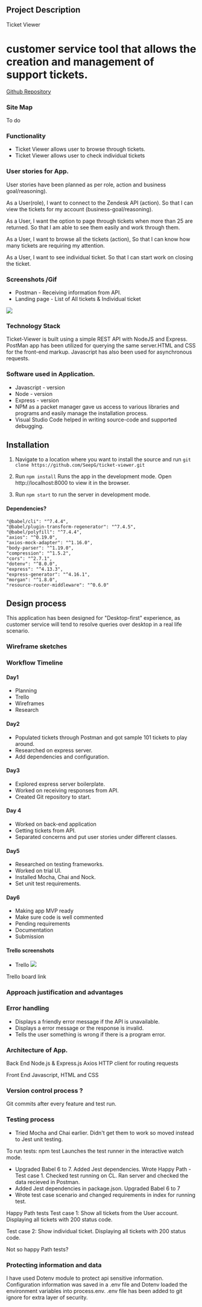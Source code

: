 
## Project Description

Ticket Viewer
# customer service tool that allows the creation and management of support tickets.

[Github Repository](https://github.com/SeepG/ticket-viewer)

### Site Map
<!-- ![](./docs/sitemap.png) --> To do

### Functionality
- Ticket Viewer allows user to browse through tickets.
- Ticket Viewer allows user to check individual tickets 

### User stories for App.

User stories have been planned as per role, action and business goal/reasoning).

As a User(role),
I want to connect to the Zendesk API (action).
So that I can view the tickets for my account (business-goal/reasoning).

As a User,
I want the option to page through tickets when more than 25 are returned.
So that I am able to see them easily and work through them.

As a User, 
I want to browse all the tickets (action),
So that I can know how many tickets are requiring my attention.

As a User,
I want to see individual ticket.
So that I can start work on closing the ticket.

### Screenshots /Gif

- Postman - Receiving information from API.
- Landing page - List of All tickets & Individual ticket

![](./docs/landing-page1.png)

### Technology Stack

Ticket-Viewer is built using a simple REST API with NodeJS and Express. PostMan app has been utilized for querying the same server.HTML and CSS for the front-end markup. Javascript has also been used for asynchronous requests. 

### Software used in Application.

* Javascript - version
* Node - version
* Express - version
* NPM as a packet manager gave us access to various libraries and programs and easily manage the installation process.
* Visual Studio Code helped in writing source-code and supported debugging.

## Installation

1. Navigate to a location where you want to install the source and run `git clone https://github.com/SeepG/ticket-viewer.git`

2. Run `npm install`
Runs the app in the development mode.
Open http://localhost:8000 to view it in the browser.

3. Run `npm start` to run the server in development mode.

#### Dependencies?
    "@babel/cli": "^7.4.4",
    "@babel/plugin-transform-regenerator": "^7.4.5",
    "@babel/polyfill": "^7.4.4",
    "axios": "^0.19.0",
    "axios-mock-adapter": "^1.16.0",
    "body-parser": "^1.19.0",
    "compression": "^1.5.2",
    "cors": "^2.7.1",
    "dotenv": "^8.0.0",
    "express": "^4.13.3",
    "express-generator": "^4.16.1",
    "morgan": "^1.8.0",
    "resource-router-middleware": "^0.6.0"

## Design process
This application has been designed for "Desktop-first" experience, as customer service will tend to resolve queries over desktop in a real life scenario.

### Wireframe sketches

### Workflow Timeline 

#### Day1
- Planning
- Trello
- Wireframes
- Research

#### Day2
- Populated tickets through Postman and got sample 101 tickets to play around.  
- Researched on express server.
- Add dependencies and configuration.

#### Day3
- Explored express server boilerplate.
- Worked on receiving responses from API.
- Created Git repository to start.

#### Day 4
- Worked on back-end application
- Getting tickets from API.
- Separated concerns and put user stories under different classes.

#### Day5
- Researched on testing frameworks.
- Worked on trial UI.
- Installed Mocha, Chai and Nock.
- Set unit test requirements.

#### Day6
- Making app MVP ready
- Make sure code is well commented
- Pending requirements
- Documentation 
- Submission

#### Trello screenshots
- Trello
![](./docs/trello.png)

Trello board link
<!-- [Github Repository](https://github.com/SeepG/ticket-viewer) -->

### Approach justification and advantages

### Error handling

- Displays a friendly error message if the API is unavailable.
- Displays a error message or the response is invalid.
- Tells the user something is wrong if there is a program error.

### Architecture of App.

Back End
Node.js & Express.js
Axios HTTP client for routing requests

Front End
Javascript, HTML and CSS

### Version control process ?
Git commits after every feature and test run.

### Testing process
- Tried Mocha and Chai earlier. Didn't get them to work so moved instead to Jest unit testing.

To run tests: npm test
Launches the test runner in the interactive watch mode.

- Upgraded Babel 6 to 7. Added Jest dependencies. Wrote Happy Path - Test case 1. Checked test running on CL. Ran server and checked the data recieved in Postman.
- Added Jest dependencies in package.json. Upgraded Babel 6 to 7 
- Wrote test case scenario and changed requirements in index for running test.

Happy Path tests
Test case 1: Show all tickets from the User account.
Displaying all tickets with 200 status code.

Test case 2: Show individual ticket.
Displaying all tickets with 200 status code.

Not so happy Path tests?

### Protecting information and data
I have used Dotenv module to protect api sensitive information. 
Configuration information was saved in a .env file and Dotenv loaded the environment variables into process.env.
.env file has been added to git ignore for extra layer of security.